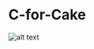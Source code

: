 # C-for-Cake

![alt text](https://aprogrammerlife.com/images/pictuers/lost_children_will_be_taught_the_c_programming_language.jpg)
